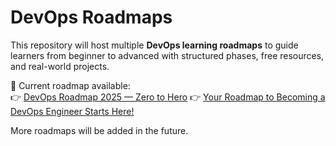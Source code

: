 # DevOps Roadmaps

This repository will host multiple **DevOps learning roadmaps** to guide learners from beginner to advanced with structured phases, free resources, and real-world projects.

📍 Current roadmap available:  
👉 [DevOps Roadmap 2025 — Zero to Hero](../../tree/roadmap-2025-kiran-kumar-v)
👉 [Your Roadmap to Becoming a DevOps Engineer Starts Here!](../../tree/roadmap-2025-Klevis-Koleci)

More roadmaps will be added in the future.
